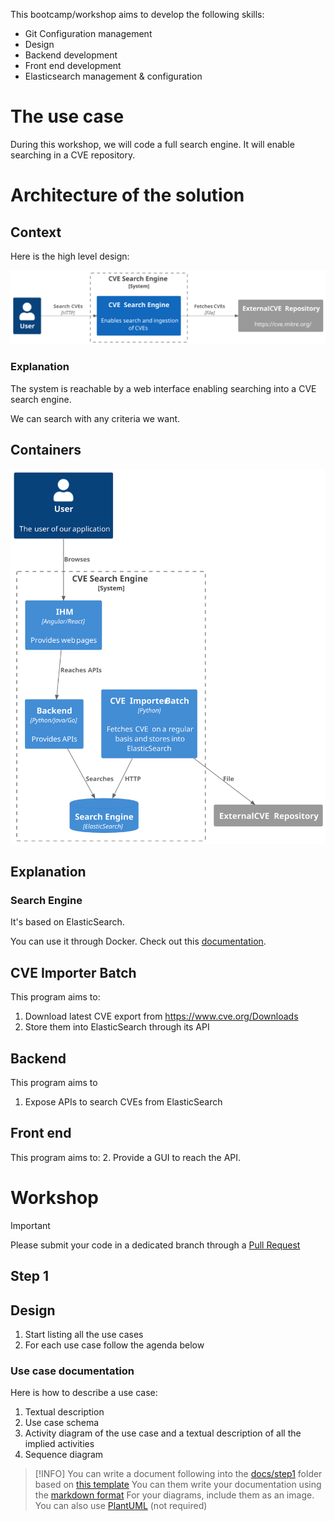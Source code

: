 This bootcamp/workshop aims to develop the following skills:

* Git Configuration management
* Design
* Backend development
* Front end development
* Elasticsearch management & configuration

# The use case

During this workshop, we will code a full search engine.
It will enable searching in a CVE repository.

# Architecture of the solution

## Context
Here is the high level design:

![context](./docs/img/context1.svg)

### Explanation

The system is reachable by a web interface enabling searching into a CVE search engine.

We can search with any criteria we want.

## Containers

![containers](./docs/img/CVE_Search_Engine_Container.svg)

## Explanation

### Search Engine
It's based on ElasticSearch.

You can use it through Docker.
Check out this [documentation](https://www.elastic.co/guide/en/elasticsearch/reference/current/getting-started.html).

## CVE Importer Batch

This program aims to:
1. Download latest CVE export from https://www.cve.org/Downloads
2. Store them into ElasticSearch through its API


## Backend
This program aims to 
1. Expose APIs to search CVEs from ElasticSearch

## Front end

This program aims to:
2. Provide a GUI to reach the API.

# Workshop

> [!IMPORTANT]
> Please submit your code in a dedicated branch through a [Pull Request](https://docs.github.com/en/pull-requests/collaborating-with-pull-requests/proposing-changes-to-your-work-with-pull-requests/creating-a-pull-request)
>

## Step 1
## Design
1. Start listing all the use cases
2. For each use case follow the agenda below

### Use case documentation

Here is how to describe a use case:

1. Textual description
2. Use case schema 
3. Activity diagram of the use case and a textual description of all the implied activities
4. Sequence diagram

> [!INFO]
> You can write a document following into the [docs/step1](./docs/step1) folder based on [this template](./docs/design_template.md) 
> You can them write your documentation using the [markdown format](https://www.markdownguide.org/) 
> For your diagrams, include them as an image. You can also use [PlantUML](https://plantuml.com/) (not required)
>









